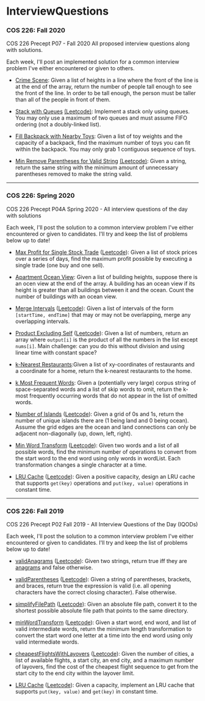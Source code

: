 # InterviewQuestions
### COS 226: Fall 2020
COS 226 Precept P07 - Fall 2020
All proposed interview questions along with solutions.

Each week, I'll post an implemented solution for a common interview problem I've either encountered or given to others.

- [Crime Scene](https://github.com/cdsciavolino/InterviewQuestions/blob/master/src/SolutionsFA20.java#L34): Given a list of heights in a line where the front of the line is at the end of the array, return the number of people tall enough to see the front of the line. In order to be tall enough, the person must be taller than all of the people in front of them.

- [Stack with Queues](https://github.com/cdsciavolino/InterviewQuestions/blob/master/src/SolutionsFA20.java#L79) [(Leetcode)](https://leetcode.com/problems/implement-stack-using-queues/): Implement a stack only using queues. You may only use a maximum of two queues and must assume FIFO ordering (not a doubly-linked list).

- [Fill Backpack with Nearby Toys](https://github.com/cdsciavolino/InterviewQuestions/blob/master/src/SolutionsFA20.java#L163): Given a list of toy weights and the capacity of a backpack, find the maximum number of toys you can fit within the backpack. You may only grab 1 contiguous sequence of toys.

- [Min Remove Parentheses for Valid String](https://github.com/cdsciavolino/InterviewQuestions/blob/master/src/SolutionsFA20.java#L220) [(Leetcode)](https://leetcode.com/problems/minimum-remove-to-make-valid-parentheses/): Given a string, return the same string with the minimum amount of unnecessary parentheses removed to make the string valid.

---
### COS 226: Spring 2020

COS 226 Precept P04A Spring 2020 - All interview questions of the day with solutions

Each week, I'll post the solution to a common interview problem I've either encountered or given to candidates. I'll try and keep the list of problems below up to date!

- [Max Profit for Single Stock Trade](https://github.com/cdsciavolino/InterviewQuestions/blob/master/src/SolutionsSP20.java#L33) ([Leetcode](https://leetcode.com/problems/best-time-to-buy-and-sell-stock/)): Given a list of stock prices over a series of days, find the maximum profit possible by executing a single trade (one buy and one sell).

- [Apartment Ocean View](https://github.com/cdsciavolino/InterviewQuestions/blob/master/src/SolutionsSP20.java#L67): Given a list of building heights, suppose there is an ocen view at the end of the array. A building has an ocean view if its height is greater than all buildings between it and the ocean. Count the number of buildings with an ocean view.

- [Merge Intervals](https://github.com/cdsciavolino/InterviewQuestions/blob/master/src/SolutionsSP20.java#L100) ([Leetcode](https://leetcode.com/problems/merge-intervals/)): Given a list of intervals of the form `[startTime, endTime]` that may or may not be overlapping, merge any overlapping intervals.

- [Product Excluding Self](https://github.com/cdsciavolino/InterviewQuestions/blob/master/src/SolutionsSP20.java#L143) ([Leetcode](https://leetcode.com/problems/product-of-array-except-self/)): Given a list of numbers, return an array where `output[i]` is the product of all the numbers in the list except `nums[i]`. Main challenge: can you do this without division and using linear time with constant space?

- [k-Nearest Restaurants](https://github.com/cdsciavolino/InterviewQuestions/blob/master/src/SolutionsSP20.java#L179):Given a list of xy-coordinates of restaurants and a coordinate for a home, return the k-nearest restaurants to the home.

- [k Most Frequent Words](https://github.com/cdsciavolino/InterviewQuestions/blob/master/src/SolutionsSP20.java#L272): Given a (potentially very large) corpus string of space-separated words and a list of skip words to omit, return the k-most frequently occurring words that do not appear in the list of omitted words.

- [Number of Islands](https://github.com/cdsciavolino/InterviewQuestions/blob/master/src/SolutionsSP20.java#L321) ([Leetcode](https://leetcode.com/problems/number-of-islands/)): Given a grid of 0s and 1s, return the number of unique islands there are (1 being land and 0 being ocean). Assume the grid edges are the ocean and land connections can only be adjacent non-diagonally (up, down, left, right).

- [Min Word Transform](https://github.com/cdsciavolino/InterviewQuestions/blob/master/src/SolutionsSP20.java#L397) ([Leetcode](https://leetcode.com/problems/word-ladder/)): Given two words and a list of all possible words, find the minimum number of operations to convert from the start word to the end word using only words in wordList. Each transformation changes a single character at a time.

- [LRU Cache](https://github.com/cdsciavolino/InterviewQuestions/blob/master/src/SolutionsSP20.java#L464) ([Leetcode](https://leetcode.com/problems/lru-cache/)): Given a positive capacity, design an LRU cache that supports `get(key)` operations and `put(key, value)` operations in constant time.

---
### COS 226: Fall 2019
COS 226 Precept P02 Fall 2019 - All Interview Questions of the Day (IQODs)

Each week, I'll post the solution to a common interview problem I've either encountered or given to candidates. I'll try and keep the list of problems below up to date!

- [validAnagrams](https://github.com/cdsciavolino/InterviewQuestions/blob/master/src/SolutionsFA19.java#L16) ([Leetcode](https://leetcode.com/problems/valid-anagram/)): Given two strings, return true iff they are [anagrams](https://en.wikipedia.org/wiki/Anagram) and false otherwise.

- [validParentheses](https://github.com/cdsciavolino/InterviewQuestions/blob/master/src/SolutionsFA19.java#L49) ([Leetcode](https://leetcode.com/problems/valid-parentheses/)): Given a string of parentheses, brackets, and braces, return true the expression is valid (i.e. all opening characters have the correct closing character). False otherwise.

- [simplifyFilePath](https://github.com/cdsciavolino/InterviewQuestions/blob/master/src/SolutionsFA19.java#L87) ([Leetcode](https://leetcode.com/problems/simplify-path/)): Given an absolute file path, convert it to the shortest possible absolute file path that points to the same directory.

- [minWordTransform](https://github.com/cdsciavolino/InterviewQuestions/blob/master/src/SolutionsFA19.java#L140) ([Leetcode](https://leetcode.com/problems/word-ladder/)): Given a start word, end word, and list of valid intermediate words, return the minimum length transformation to convert the start word one letter at a time into the end word using only valid intermediate words.

- [cheapestFlightsWithLayovers](https://github.com/cdsciavolino/InterviewQuestions/blob/master/src/SolutionsFA19.java#L215) ([Leetcode](https://leetcode.com/problems/cheapest-flights-within-k-stops/)): Given the number of cities, a list of available flights, a start city, an end city, and a maximum number of layovers, find the cost of the cheapest flight sequence to get from the start city to the end city within the layover limit. 

- [LRU Cache](https://github.com/cdsciavolino/InterviewQuestions/blob/master/src/SolutionsFA19.java#L260) ([Leetcode](https://leetcode.com/problems/lru-cache/)): Given a capacity, implement an LRU cache that supports `put(key, value)` and `get(key)` in constant time.
